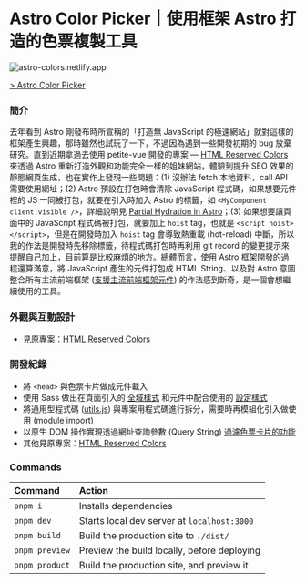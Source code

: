 # Astro Color Picker｜使用框架 Astro 打造的色票複製工具

![astro-colors.netlify.app](https://cdn.dribbble.com/users/3800131/screenshots/17078912/media/2e27671e28657e221e755806a709f630.png)

[> Astro Color Picker](https://astro-colors.netlify.app/)

### 簡介
去年看到 Astro 剛發布時所宣稱的「打造無 JavaScript 的極速網站」就對這樣的框架產生興趣，那時雖然也試玩了一下，不過因為遇到一些開發初期的 bug 放棄研究。直到近期拿過去使用 petite-vue 開發的專案 — [HTML Reserved Colors](https://github.com/rayc2045/html-reserved-colors) 來透過 Astro 重新打造外觀和功能完全一樣的姐妹網站，體驗到提升 SEO 效果的靜態網頁生成，也在實作上發現一些問題：(1) 沒辦法 fetch 本地資料，call API 需要使用網址；(2) Astro 預設在打包時會清除 JavaScript 程式碼，如果想要元件裡的 JS 一同被打包，就要在引入時加入 Astro 的標籤，如 `<MyComponent client:visible />`，詳細說明見 [Partial Hydration in Astro](https://docs.astro.build/en/core-concepts/component-hydration/)；(3) 如果想要讓頁面中的  JavaScript 程式碼被打包，就要加上 `hoist` tag，也就是 `<script hoist></script>`，但是在開發時加入 `hoist` tag 會導致熱重載 (hot-reload) 中斷，所以我的作法是開發時先移除標籤，待程式碼打包時再利用 git record 的變更提示來提醒自己加上，目前算是比較麻煩的地方。總體而言，使用 Astro 框架開發的過程還算滿意，將 JavaScript 產生的元件打包成 HTML String、以及對 Astro 意圖整合所有主流前端框架 ([支援主流前端框架元件](https://github.com/withastro/astro/tree/main/examples/framework-multiple/src/components)) 的作法感到新奇，是一個會想繼續使用的工具。

### 外觀與互動設計
- 見原專案：[HTML Reserved Colors](https://github.com/rayc2045/html-reserved-colors)

### 開發紀錄
- 將 `<head>` 與色票卡片做成元件載入
- 使用 Sass 做出在頁面引入的 [全域樣式](https://github.com/rayc2045/astro-color-picker/blob/main/src/styles/global.sass) 和元件中配合使用的 [設定樣式](https://github.com/rayc2045/astro-color-picker/blob/main/src/styles/_settings.sass)
- 將通用型程式碼 ([utils.js](https://github.com/rayc2045/astro-color-picker/blob/main/src/scripts/utils.js)) 與專案用程式碼進行拆分，需要時再模組化引入做使用 (module import)
- 以原生 DOM 操作實現透過網址查詢參數 (Query String) [過濾色票卡片的功能](https://astro-colors.netlify.app/?colors=darkorange+indianred+sandybrown+seagreen+darkseagreen+lightslategray)
- 其他見原專案：[HTML Reserved Colors](https://github.com/rayc2045/html-reserved-colors)

### Commands

| Command          | Action                                       |
|:---------------- |:-------------------------------------------- |
| `pnpm i`         | Installs dependencies                        |
| `pnpm dev`       | Starts local dev server at `localhost:3000`  |
| `pnpm build`     | Build the production site to `./dist/`       |
| `pnpm preview`   | Preview the build locally, before deploying  |
| `pnpm product`   | Build the production site, and preview it    |